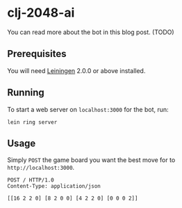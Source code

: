 # clj-2048-ai

You can read more about the bot in this blog post. (TODO)

## Prerequisites

You will need [Leiningen][] 2.0.0 or above installed.

[leiningen]: https://github.com/technomancy/leiningen

## Running

To start a web server on `localhost:3000` for the bot, run:

    lein ring server

## Usage

Simply `POST` the game board you want the best move for to `http://localhost:3000`.

```
POST / HTTP/1.0
Content-Type: application/json

[[16 2 2 0] [8 2 0 0] [4 2 2 0] [0 0 0 2]]
```

